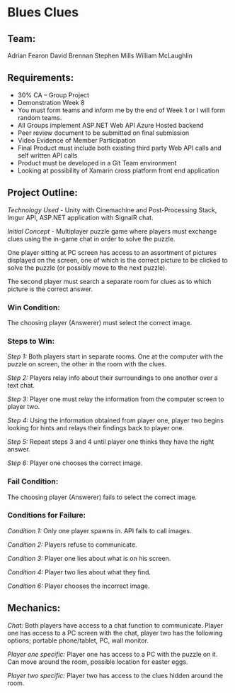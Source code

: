 # Blues Clues

## Team:
Adrian Fearon
David Brennan
Stephen Mills
William McLaughlin

## Requirements:
- 30% CA – Group Project
- Demonstration Week 8
- You must form teams and inform me by the end of Week 1 or I will form random teams.
- All Groups implement ASP.NET Web API Azure Hosted backend
- Peer review document to be submitted on final submission
- Video Evidence of Member Participation
- Final Product must include both existing third party Web API calls and self written API calls
- Product must be developed in a Git Team environment
- Looking at possibility of Xamarin cross platform front end application

## Project Outline:
_Technology Used_ - Unity with Cinemachine and Post-Processing Stack, Imgur API, ASP.NET application with SignalR chat.

_Initial Concept_ - Multiplayer puzzle game where players must exchange clues using the in-game chat in order to solve the puzzle.

One player sitting at PC screen has access to an assortment of pictures displayed on the screen, one of which is the correct picture to be clicked to solve the puzzle (or possibly move to the next puzzle). 

The second player must search a separate room for clues as to which picture is the correct answer.

### Win Condition:
The choosing player (Answerer) must select the correct image.

### Steps to Win:
_Step 1:_ Both players start in separate rooms. One at the computer with the puzzle on screen, the other in the room with the clues.

_Step 2:_ Players relay info about their surroundings to one another over a text chat.

_Step 3:_ Player one must relay the information from the computer screen to player two.

_Step 4:_ Using the information obtained from player one, player two begins looking for hints and relays their findings back to player one.

_Step 5:_ Repeat steps 3 and 4 until player one thinks they have the right answer.

_Step 6:_ Player one chooses the correct image.

### Fail Condition:
The choosing player (Answerer) fails to select the correct image.

### Conditions for Failure:
_Condition 1:_ Only one player spawns in. API fails to call images.

_Condition 2:_ Players refuse to communicate.

_Condition 3:_ Player one lies about what is on his screen.

_Condition 4:_ Player two lies about what they find.

_Condition 6:_ Player chooses the incorrect image.

## Mechanics:
_Chat:_ Both players have access to a chat function to communicate. Player one has access to a PC screen with the chat, player two has the following options; portable phone/tablet, PC, wall monitor.

_Player one specific:_ Player one has access to a PC with the puzzle on it. Can move around the room, possible location for easter eggs.

_Player two specific:_ Player two has access to the clues hidden around the room.
